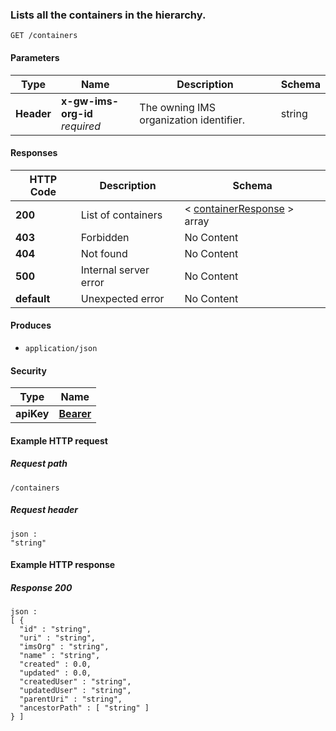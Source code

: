 
<a name="getcontainers"></a>
### Lists all the containers in the hierarchy.
```
GET /containers
```


#### Parameters

|Type|Name|Description|Schema|
|---|---|---|---|
|**Header**|**x-gw-ims-org-id**  <br>*required*|The owning IMS organization identifier.|string|


#### Responses

|HTTP Code|Description|Schema|
|---|---|---|
|**200**|List of containers|< [containerResponse](../definitions/containerResponse.md#containerresponse) > array|
|**403**|Forbidden|No Content|
|**404**|Not found|No Content|
|**500**|Internal server error|No Content|
|**default**|Unexpected error|No Content|


#### Produces

* `application/json`


#### Security

|Type|Name|
|---|---|
|**apiKey**|**[Bearer](security.md#bearer)**|


#### Example HTTP request

##### Request path
```
/containers
```


##### Request header
```
json :
"string"
```


#### Example HTTP response

##### Response 200
```
json :
[ {
  "id" : "string",
  "uri" : "string",
  "imsOrg" : "string",
  "name" : "string",
  "created" : 0.0,
  "updated" : 0.0,
  "createdUser" : "string",
  "updatedUser" : "string",
  "parentUri" : "string",
  "ancestorPath" : [ "string" ]
} ]
```



